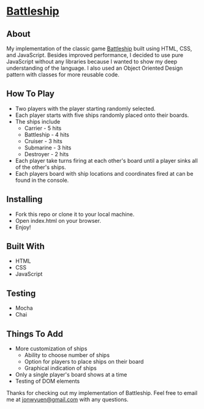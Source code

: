 # [Battleship](https://jonwyuen.github.io/battleship)

## About

My implementation of the classic game [Battleship](https://jonwyuen.github.io/battleship) built using HTML, CSS, and JavaScript. Besides improved performance, I decided to use pure JavaScript without any libraries because I wanted to show my deep understanding of the language. I also used an Object Oriented Design pattern with classes for more reusable code.

## How To Play

* Two players with the player starting randomly selected.
* Each player starts with five ships randomly placed onto their boards. 
* The ships include
    * Carrier - 5 hits
    * Battleship - 4 hits
    * Cruiser - 3 hits
    * Submarine - 3 hits
    * Destroyer - 2 hits
* Each player take turns firing at each other's board until a player sinks all of the other's ships.
* Each players board with ship locations and coordinates fired at can be found in the console.

## Installing

* Fork this repo or clone it to your local machine.
* Open index.html on your browser.
* Enjoy!

## Built With

* HTML
* CSS
* JavaScript

## Testing

* Mocha
* Chai

## Things To Add

* More customization of ships
  * Ability to choose number of ships
  * Option for players to place ships on their board
  * Graphical indication of ships
* Only a single player's board shows at a time
* Testing of DOM elements

Thanks for checking out my implementation of Battleship. Feel free to email me at <jonwyuen@gmail.com> with any questions.
